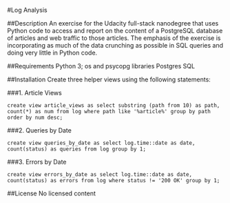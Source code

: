 #Log Analysis

##Description
An exercise for the Udacity full-stack nanodegree that uses Python code
to access and report on the content of a PostgreSQL database of articles and web traffic to those articles. The emphasis of the exercise is
incorporating as much of the data crunching as possible in SQL queries and doing very little in Python code.

##Requirements
Python 3; os and psycopg libraries
Postgres SQL

##Installation
Create three helper views using the following statements:

###1. Article Views

`create view article_views as select substring (path from 10) as path, count(*) as num from log where path like '%article%' group by path order by num desc;`

###2. Queries by Date

`create view queries_by_date as select log.time::date as date, count(status) as queries from log group by 1;`

###3. Errors by Date

`create view errors_by_date as select log.time::date as date, count(status) as errors from log where status != '200 OK' group by 1;`

##License
No licensed content
